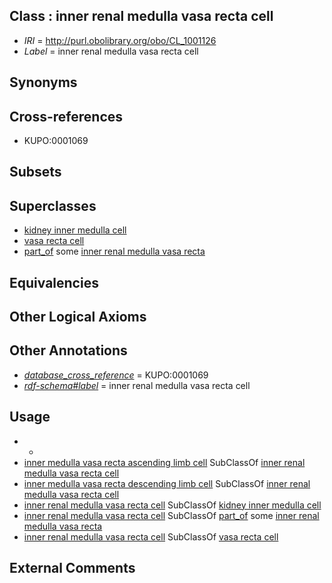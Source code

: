 
## Class : inner renal medulla vasa recta cell

 * *IRI* = http://purl.obolibrary.org/obo/CL_1001126
 * *Label* = inner renal medulla vasa recta cell

## Synonyms


## Cross-references

 * KUPO:0001069

## Subsets


## Superclasses

 * [kidney inner medulla cell](../../CL/17/CL_1000617.md)
 * [vasa recta cell](../../CL/36/CL_1001036.md)
 * [part_of](../../BFO/50/BFO_0000050.md) some [inner renal medulla vasa recta](../../UBERON/76/UBERON_0004776.md)

## Equivalencies


## Other Logical Axioms


## Other Annotations

 * *[database_cross_reference](../../ef/oboInOwl#hasDbXref.md)* = KUPO:0001069
 * *[rdf-schema#label](../../el/rdf-schema#label.md)* = inner renal medulla vasa recta cell

## Usage

 * -
 * [inner medulla vasa recta ascending limb cell](../../CL/09/CL_1001209.md) SubClassOf [inner renal medulla vasa recta cell](../../CL/26/CL_1001126.md)
 * [inner medulla vasa recta descending limb cell](../../CL/86/CL_1001286.md) SubClassOf [inner renal medulla vasa recta cell](../../CL/26/CL_1001126.md)
 * [inner renal medulla vasa recta cell](../../CL/26/CL_1001126.md) SubClassOf [kidney inner medulla cell](../../CL/17/CL_1000617.md)
 * [inner renal medulla vasa recta cell](../../CL/26/CL_1001126.md) SubClassOf [part_of](../../BFO/50/BFO_0000050.md) some [inner renal medulla vasa recta](../../UBERON/76/UBERON_0004776.md)
 * [inner renal medulla vasa recta cell](../../CL/26/CL_1001126.md) SubClassOf [vasa recta cell](../../CL/36/CL_1001036.md)

## External Comments


